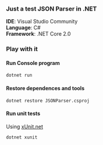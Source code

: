 ### Just a test JSON Parser in .NET 

**IDE**: Visual Studio Community  
**Language**: C#  
**Framework**: .NET Core 2.0  

### Play with it

#### Run Console program
```
dotnet run
```  
#### Restore dependences and tools
```
dotnet restore JSONParser.csproj
```
#### Run unit tests
Using [xUnit.net](https://xunit.github.io/)  
```
dotnet xunit
```
